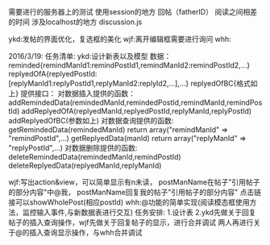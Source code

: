 需要进行的服务器上的测试
    使用session的地方
        回帖（fatherID）
        阅读之间相差的时间
    涉及localhost的地方
        discussion.js


ykd:发帖的界面优化，复选框的美化
wjf:离开编辑框需要进行询问
whh:


2016/3/19:
任务清单:
ykd:设计新表以及模型
    数据：  reminded{remindManId1:remindPostId1,remindManId2:remindPostId2,...}
            replyedOfA{replyedPostId:[replyManId1:replyPostId1,replyManId2:replyId2,...],...}
            replyedOfBC{格式如上}
    提供接口：
        对数据插入提供的函数：addRemindedData(remindedManId,remindedPostId,remindManId,remindPostId)
                              addReplyedOfA(replyedManId,replyedPostId,replyManId,replyPostId)
                              addReplyedOfBC(参数如上)
        对数据查询提供的函数: getRemindedData(remindedManId) return array("remindManId" => "remindPostId",...)
                              getReplyedData(manId) return array("replyManId" => "replyPostId",...)
        对数据删除提供的函数: deleteRemindedData(remindedManId,remindPostId)
                              deleteReplyedData(replyedManId,replyManId)

wjf:写出action&view，可以简单显示有n未读，
                    postManName在帖子"引用帖子的部分内容"中@我，
                    postManName回复我的帖子"引用帖子的部分内容"
        点击链接可以showWholePost(相应postId)
whh:@功能的简单实现(阅读模态框使用方法，监控输入事件,与新数据表进行交互)
任务安排:
1.设计表
2.ykd先做关于回复帖子的插入查询操作，wjf先做关于回复帖子的显示，进行合并调试
  两人再进行关于@的插入查询显示操作，与whh合并调试